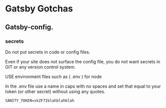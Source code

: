 # Gatsby Gotchas

## Gatsby-config.

### secrets

Do not put secrets in code or config files.  

Even if your site does not surface the config file, you do not want secrets in GIT or any version control system.

USE environment files such as ( .env ) for node

In the .env file use a name in caps with no spaces and set that equal to your token (or other secret) without using any quotes.

```env
SANITY_TOKEN=skZF7Iblahblahblah
```
